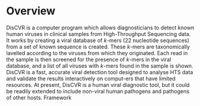 # Overview
DisCVR is a computer program which allows diagnosticians to detect known human viruses in clinical samples from High-Throughput Sequencing data. It works by creating a viral database of _k_-mers (22 nucleotide sequences) from a set of known sequence is created. These _k_-mers are taxonomically lavelled according to the viruses from which they originated. Each read in the sample is then screened for the presence of _k_-mers in the viral database, and a list of all viruses with _k_-mers found in the sample is shown. 
DisCVR is a fast, accurate viral detection tool designed to analyse HTS data and validate the results interactively on comput-ers that have limited resources. At present, DisCVR is a human viral diagnostic tool, but it could be readily extended to include non-viral human pathogens and pathogens of other hosts. 
Framework
